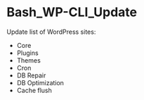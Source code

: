 # Bash_WP-CLI_Update
Update list of WordPress sites:
- Core
- Plugins
- Themes
- Cron
- DB Repair
- DB Optimization
- Cache flush
